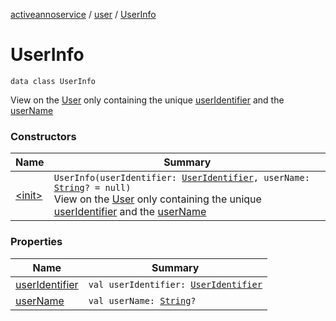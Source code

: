 [activeannoservice](../../index.md) / [user](../index.md) / [UserInfo](./index.md)

# UserInfo

`data class UserInfo`

View on the [User](../-user/index.md) only containing the unique [userIdentifier](user-identifier.md) and the [userName](user-name.md)

### Constructors

| Name | Summary |
|---|---|
| [&lt;init&gt;](-init-.md) | `UserInfo(userIdentifier: `[`UserIdentifier`](../../config/-user-identifier.md)`, userName: `[`String`](https://kotlinlang.org/api/latest/jvm/stdlib/kotlin/-string/index.html)`? = null)`<br>View on the [User](../-user/index.md) only containing the unique [userIdentifier](user-identifier.md) and the [userName](user-name.md) |

### Properties

| Name | Summary |
|---|---|
| [userIdentifier](user-identifier.md) | `val userIdentifier: `[`UserIdentifier`](../../config/-user-identifier.md) |
| [userName](user-name.md) | `val userName: `[`String`](https://kotlinlang.org/api/latest/jvm/stdlib/kotlin/-string/index.html)`?` |
